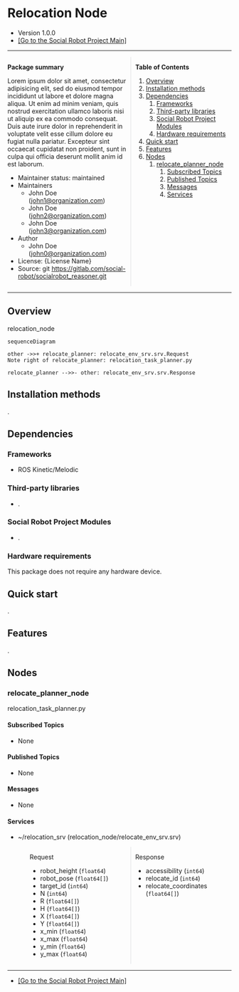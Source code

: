 # Relocation Node

<!-- Variables -->
[SRP_main]: https://gitlab.com/social-robot/socialrobot

- Version 1.0.0
- [[Go to the Social Robot Project Main]][SRP_main]

---

<div style="display:flex;">
<div style="flex:50%; padding-right:10px; border-right: 1px solid #dcdde1">

**Package summary**

Lorem ipsum dolor sit amet, consectetur adipisicing elit, sed do eiusmod tempor incididunt ut labore et dolore magna aliqua. Ut enim ad minim veniam, quis nostrud exercitation ullamco laboris nisi ut aliquip ex ea commodo consequat. Duis aute irure dolor in reprehenderit in voluptate velit esse cillum dolore eu fugiat nulla pariatur. Excepteur sint occaecat cupidatat non proident, sunt in culpa qui officia deserunt mollit anim id est laborum.

- Maintainer status: maintained
- Maintainers
  - John Doe (john1@organization.com)
  - John Doe (john2@organization.com)
  - John Doe (john3@organization.com)
- Author
  - John Doe (john0@organization.com)
- License: {License Name}
- Source: git https://gitlab.com/social-robot/socialrobot_reasoner.git

</div>
<div style="flex:40%; padding-left:10px;">

**Table of Contents**
1. [Overview](#overview)
2. [Installation methods](#installation-methods)
3. [Dependencies](#dependencies)
   1. [Frameworks](#frameworks)
   2. [Third-party libraries](#third-party-libraries)
   3. [Social Robot Project Modules](#social-robot-project-modules)
   4. [Hardware requirements](#hardware-requirements)
4. [Quick start](#quick-start)
5. [Features](#features)
6. [Nodes](#nodes)
   1. [relocate_planner_node](#relocate_planner_node)
      1. [Subscribed Topics](#subscribed-topics)
      2. [Published Topics](#published-topics)
      3. [Messages](#messages)
      4. [Services](#services)

</div>
</div>

---

## Overview

relocation_node

```mermaid
sequenceDiagram

other ->>+ relocate_planner: relocate_env_srv.srv.Request
Note right of relocate_planner: relocation_task_planner.py

relocate_planner -->>- other: relocate_env_srv.srv.Response
```

## Installation methods

.

## Dependencies

### Frameworks

- ROS Kinetic/Melodic

### Third-party libraries

- .

### Social Robot Project Modules

- .

### Hardware requirements

This package does not require any hardware device.

## Quick start 

.

## Features

.

## Nodes

### relocate_planner_node

relocation_task_planner.py

#### Subscribed Topics

- None

#### Published Topics

- None

#### Messages

- None

#### Services

- ~/relocation_srv (relocation_node/relocate_env_srv.srv)

<div style="display:flex; padding-left:50px">
<div style="flex:50%; padding-right:10px; border-right: 1px solid #dcdde1">

Request

- robot_height (`float64`)
- robot_pose (`float64[]`)
- target_id (`int64`)
- N (`int64`)
- R (`float64[]`)
- H (`float64[]`)
- X (`float64[]`)
- Y (`float64[]`)
- x_min (`float64`)
- x_max (`float64`)
- y_min (`float64`)
- y_max (`float64`)

</div>
<div style="flex:50%; padding-left:10px;">

Response

- accessibility (`int64`)
- relocate_id (`int64`)
- relocate_coordinates (`float64[]`)

</div>
</div>

---

- [[Go to the Social Robot Project Main]][SRP_main]
